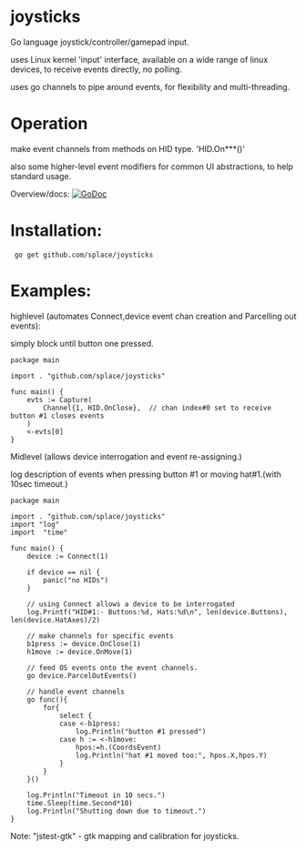 # joysticks

Go language joystick/controller/gamepad input.

uses Linux kernel 'input' interface, available on a wide range of linux devices, to receive events directly, no polling.

uses go channels to pipe around events, for flexibility and multi-threading.

# Operation

make event channels from methods on HID type.  'HID.On***()'  

also some higher-level event modifiers for common UI abstractions, to help standard usage.

Overview/docs: [![GoDoc](https://godoc.org/github.com/splace/joysticks?status.svg)](https://godoc.org/github.com/splace/joysticks)

# Installation:

     go get github.com/splace/joysticks

# Examples: 

highlevel (automates Connect,device event chan creation and Parcelling out events): 

simply block until button one pressed.

	package main

	import . "github.com/splace/joysticks"

	func main() {
		evts := Capture(
			Channel{1, HID.OnClose},  // chan index#0 set to receive button #1 closes events
		)
		<-evts[0]
	}


Midlevel (allows device interrogation and event re-assigning.) 

log description of events when pressing button #1 or moving hat#1.(with 10sec timeout.) 

	package main

	import . "github.com/splace/joysticks"
	import "log"
	import  "time"

	func main() {
		device := Connect(1)

		if device == nil {
			panic("no HIDs")
		}
	
		// using Connect allows a device to be interrogated
		log.Printf("HID#1:- Buttons:%d, Hats:%d\n", len(device.Buttons), len(device.HatAxes)/2)

		// make channels for specific events
		b1press := device.OnClose(1)
		h1move := device.OnMove(1)

		// feed OS events onto the event channels. 
		go device.ParcelOutEvents()

		// handle event channels
		go func(){
			for{
				select {
				case <-b1press:
					log.Println("button #1 pressed")
				case h := <-h1move:
					hpos:=h.(CoordsEvent)
					log.Println("hat #1 moved too:", hpos.X,hpos.Y)
				}
			}
		}()

		log.Println("Timeout in 10 secs.")
		time.Sleep(time.Second*10)
		log.Println("Shutting down due to timeout.")
	}


Note: "jstest-gtk" - gtk mapping and calibration for joysticks.


